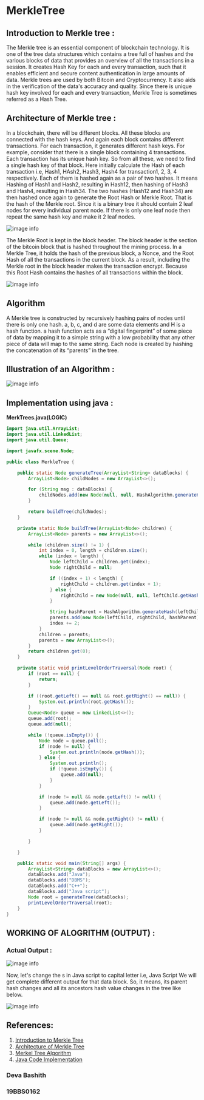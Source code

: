 # MerkleTree

## Introduction to Merkle tree :

The Merkle tree is an essential component of blockchain technology. It is one of the tree data structures which contains a tree full of hashes and the various blocks of data that provides an overview of all the transactions in a session. It creates Hash Key for each and every transaction, such that it enables efficient and secure content authentication in large amounts of data. Merkle trees are used by both Bitcoin and Cryptocurrency. It also aids in the verification of the data's accuracy and quality. Since there is unique hash key involved for each and every transaction, Merkle Tree is sometimes referred as a Hash Tree.

## Architecture of Merkle tree :

In a blockchain, there will be different blocks. All these blocks are connected with the hash keys. And again each block contains different transactions. For each transaction, it generates different hash keys.
 For example, consider that there is a single block containing 4 transactions. Each transaction has its unique hash key. So from all these, we need to find a single hash key of that block. Here initially calculate the Hash of each transaction i.e, Hash1, HAsh2, Hash3, Hash4 for transaction1, 2, 3, 4 respectively. Each of them is hashed again as a pair of two hashes. It means Hashing of Hash1 and Hash2, resulting in Hash12, then hashing of Hash3 and Hash4, resulting in Hash34. The two hashes (Hash12 and Hash34) are then hashed once again to generate the Root Hash or Merkle Root. That is the hash of the Merkle root.
Since it is a binary tree it should contain 2 leaf nodes for every individual parent node. If there is only one leaf node then repeat the same hash key and make it 2 leaf nodes.

![image info](https://miro.medium.com/max/894/1*1e-wyMbvf8-u7Le1LUxTBA.png)

The Merkle Root is kept in the block header. The block header is the section of the bitcoin block that is hashed throughout the mining process. In a Merkle Tree, it holds the hash of the previous block, a Nonce, and the Root Hash of all the transactions in the current block. As a result, including the Merkle root in the block header makes the transaction encrypt. Because this Root Hash contains the hashes of all transactions within the block.

![image info](https://static.javatpoint.com/tutorial/blockchain/images/blockchain-merkle-tree2.png)

## Algorithm

A Merkle tree is constructed by recursively hashing pairs of nodes until there is only one hash.
a, b, c, and d are some data elements and H is a hash function.
a hash function acts as a “digital fingerprint” of some piece of data by mapping it to a simple string with a low probability that any other piece of data will map to the same string.
Each node is created by hashing the concatenation of its “parents” in the tree.

## Illustration of an Algorithm :

![image info](https://miro.medium.com/max/1400/1*prtcx2rVQZmX9oZcyrC_gQ.png)

## Implementation using java :

**MerkTrees.java(LOGIC)**

```java
import java.util.ArrayList;
import java.util.LinkedList;
import java.util.Queue;

import javafx.scene.Node;

public class MerkleTree {

    public static Node generateTree(ArrayList<String> dataBlocks) {
        ArrayList<Node> childNodes = new ArrayList<>();

        for (String msg : dataBlocks) {
            childNodes.add(new Node(null, null, HashAlgorithm.generateHash(msg)));
        }

        return buildTree(childNodes);
    }

    private static Node buildTree(ArrayList<Node> children) {
        ArrayList<Node> parents = new ArrayList<>();

        while (children.size() != 1) {
            int index = 0, length = children.size();
            while (index < length) {
                Node leftChild = children.get(index);
                Node rightChild = null;

                if ((index + 1) < length) {
                    rightChild = children.get(index + 1);
                } else {
                    rightChild = new Node(null, null, leftChild.getHash());
                }

                String hashParent = HashAlgorithm.generateHash(leftChild.getHash() + rightChild.getHash());
                parents.add(new Node(leftChild, rightChild, hashParent));
                index += 2;
            }
            children = parents;
            parents = new ArrayList<>();
        }
        return children.get(0);
    }

    private static void printLevelOrderTraversal(Node root) {
        if (root == null) {
            return;
        }

        if ((root.getLeft() == null && root.getRight() == null)) {
            System.out.println(root.getHash());
        }
        Queue<Node> queue = new LinkedList<>();
        queue.add(root);
        queue.add(null);

        while (!queue.isEmpty()) {
            Node node = queue.poll();
            if (node != null) {
                System.out.println(node.getHash());
            } else {
                System.out.println();
                if (!queue.isEmpty()) {
                    queue.add(null);
                }
            }

            if (node != null && node.getLeft() != null) {
                queue.add(node.getLeft());
            }

            if (node != null && node.getRight() != null) {
                queue.add(node.getRight());
            }

        }

    }

    public static void main(String[] args) {
        ArrayList<String> dataBlocks = new ArrayList<>();
        dataBlocks.add("Java");
        dataBlocks.add("DBMS");
        dataBlocks.add("C++");
        dataBlocks.add("Java script");
        Node root = generateTree(dataBlocks);
        printLevelOrderTraversal(root);
    }
}
```

## WORKING OF ALOGRITHM (OUTPUT) :

### Actual Output :

![image info](https://1.bp.blogspot.com/-qel_meQ_-WU/YKk7LOWIabI/AAAAAAAAt-k/0AnWT3LpgM8xD-kbEznTlhLizUEZczF3QCLcBGAsYHQ/s16000/Screenshot%2B2021-05-22%2Bat%2B10.40.38%2BPM.png)

Now, let's change the s in Java script to capital letter i.e, Java Script
We will get complete different output for that data block. So, it means, its parent hash changes and all its ancestors hash value changes in the tree like below.

![image info](https://1.bp.blogspot.com/-cqwOaUDK_h0/YKk8PcgoFzI/AAAAAAAAt-0/4froByM9UeofivSzHck5wvYxhwv7wpIKQCLcBGAsYHQ/s16000/Screenshot%2B2021-05-22%2Bat%2B10.45.07%2BPM.png)

## References:

1. [Introduction to Merkle Tree](https://www.investopedia.com/terms/m/merkle-tree.asp)
2. [Architecture of Merkle Tree](https://www.javatpoint.com/blockchain-merkle-tree)
2. [Merkel Tree Algorithm](https://www.linkedin.com/pulse/merkle-tree-its-implementation-java-nikhil-goyal/)
3. [Java Code Implementation](https://www.pranaybathini.com/2021/05/merkle-tree.html)

### Deva Bashith
### 19BBS0162
